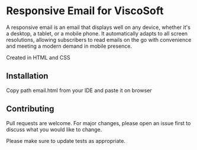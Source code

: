# Responsive Email for ViscoSoft

A responsive email is an email that displays well on any deviсe, whether it's a desktop, a tablet, or a mobile phone. It automatically adapts to all screen resolutions, allowing subscribers to read emails on the go with convenience and meeting a modern demand in mobile presence.

Created in HTML and CSS

## Installation

Copy path email.html from your IDE and paste it on browser


## Contributing
Pull requests are welcome. For major changes, please open an issue first to discuss what you would like to change.

Please make sure to update tests as appropriate.

